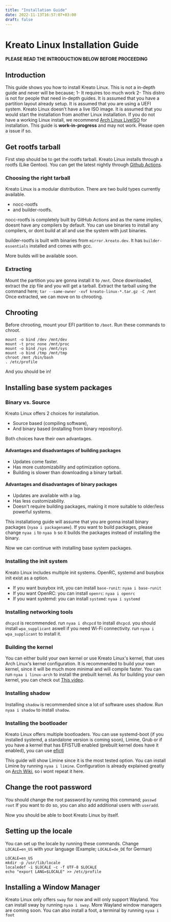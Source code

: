 ```yaml
---
title: "Installation Guide"
date: 2022-11-13T16:57:07+03:00
draft: false
---
```


# Kreato Linux Installation Guide

**PLEASE READ THE INTRODUCTION BELOW BEFORE PROCEEDING**

## Introduction 
This guide shows you how to install Kreato Linux. This is not a in-depth guide and never will be because;
1- It requires too much work
2- This distro is not for people that need in-depth guides.
It is assumed that you have a partition layout already setup.
It is assumed that you are using a UEFI system.
Kreato Linux doesn't have a live ISO image. It is assumed that you would start the installation from another Linux installation. 
If you do not have a working Linux install, we recommend [Arch Linux LiveISO](https://archlinux.org/download/) for installation.
This guide is **work-in-progress** and may not work. Please open a issue if so.

## Get rootfs tarball
First step should be to get the rootfs tarball. Kreato Linux installs through a rootfs (Like Gentoo). You can get the latest nightly through [Github Actions](https://github.com/kreatolinux/nyaastrap/actions).

### Choosing the right tarball
Kreato Linux is a modular distribution. There are two build types currently available.
* nocc-rootfs
* and builder-rootfs.

nocc-rootfs is completely built by GitHub Actions and as the name implies, doesnt have any compilers by default. You can use binaries to install any compilers, or dont build at all and use the system with just binaries.

builder-rootfs is built with binaries from `mirror.kreato.dev`. It has `builder-essentials` installed and comes with gcc.

More builds will be available soon.

### Extracting
Mount the partition you are gonna install it to `/mnt`.
Once downloaded, extract the zip file and you will get a tarball.
Extract the tarball using the command here;
`tar --same-owner -xvf kreato-linux-*.tar.gz -C /mnt`
Once extracted, we can move on to chrooting.

## Chrooting
Before chrooting, mount your EFI partition to `/boot`.
Run these commands to chroot.

```
mount -o bind /dev /mnt/dev
mount -t proc none /mnt/proc
mount -o bind /sys /mnt/sys
mount -o bind /tmp /mnt/tmp
chroot /mnt /bin/bash
. /etc/profile
```

And you should be in! 

## Installing base system packages

### Binary vs. Source
Kreato Linux offers 2 choices for installation.
* Source based (compiling software),
* And binary based (installing from binary repository).

Both choices have their own advantages.

#### Advantages and disadvantages of building packages
* Updates come faster.
* Has more customizability and optimization options.
* Building is slower than downloading a binary tarball.

#### Advantages and disadvantages of binary packages
* Updates are available with a lag. 
* Has less customizability.
* Doesn't require building packages, making it more suitable to older/less powerful systems.

This installationg guide will assume that you are gonna install binary packages (`nyaa i packagename`). If you want to build packages, please change `nyaa i` to `nyaa b` so it builds the packages instead of installing the binary.

Now we can continue with installing base system packages.

### Installing the init system
Kreato Linux includes multiple init systems. OpenRC, systemd and busybox init exist as a option.

* If you want busybox init, you can install `base-runit`: `nyaa i base-runit`
* If you want OpenRC: you can install `openrc`: `nyaa i openrc`
* If you want systemd: you can install `systemd`: `nyaa i systemd`

### Installing networking tools
`dhcpcd` is recommended. run `nyaa i dhcpcd` to install `dhcpcd`.
you should install `wpa_supplicant` aswell if you need Wi-Fi connectivity. run `nyaa i wpa_supplicant` to install it.

### Building the kernel
You can either build your own kernel or use Kreato Linux's kernel, that uses Arch Linux's kernel configuration.
It is recommended to build your own kernel, since it will be much more minimal and will compile faster.
You can run `nyaa i linux-arch` to install the prebuilt kernel.
As for building your own kernel, you can check out [This video](https://www.youtube.com/watch?v=NVWVHiLx1sU).

### Installing shadow
Installing `shadow` is recommended since a lot of software uses shadow.
Run `nyaa i shadow` to install `shadow`.

### Installing the bootloader
Kreato Linux offers multiple bootloaders.
You can use systemd-boot (if you installed systemd, a standalone version is coming soon), Limine, Grub or if you have a kernel that has EFISTUB enabled (prebuilt kernel does have it enabled), you can use [efictl](https://github.com/kreatolinux/efictl/)

This guide will show Limine since it is the most tested option.
You can install Limine by running `nyaa i limine`.
Configuration is already explained greatly on [Arch Wiki](https://wiki.archlinux.org/title/Limine), so i wont repeat it here.

## Change the root password
You should change the root password by running this command;
`passwd root`
If you want to do so, you can also add additional users with `useradd`.

Now you should be able to boot Kreato Linux by itself.

## Setting up the locale
You can set up the locale by running these commands. Change `LOCALE=en_US` with your language (Example; `LOCALE=de_DE` for German)

```
LOCALE=en_US
mkdir -p /usr/lib/locale
localedef -i $LOCALE -c -f UTF-8 $LOCALE
echo "export LANG=$LOCALE" >> /etc/profile
```

## Installing a Window Manager
Kreato Linux only offers `sway` for now and will only support Wayland.
You can install sway by running `nyaa i sway`.
More Wayland window managers are coming soon.
You can also install a foot, a terminal by running `nyaa i foot`
